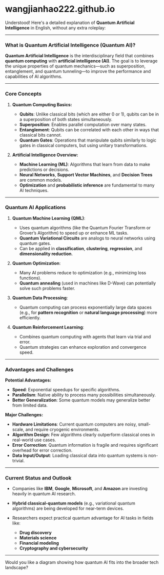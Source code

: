 # wangjianhao222.github.io
Understood! Here's a detailed explanation of **Quantum Artificial Intelligence** in English, without any extra roleplay:

---

### **What is Quantum Artificial Intelligence (Quantum AI)?**

**Quantum Artificial Intelligence** is the interdisciplinary field that combines **quantum computing** with **artificial intelligence (AI)**. The goal is to leverage the unique properties of quantum mechanics—such as superposition, entanglement, and quantum tunneling—to improve the performance and capabilities of AI algorithms.

---

### **Core Concepts**

1. **Quantum Computing Basics:**

   * **Qubits**: Unlike classical bits (which are either 0 or 1), qubits can be in a superposition of both states simultaneously.
   * **Superposition**: Enables parallel computation over many states.
   * **Entanglement**: Qubits can be correlated with each other in ways that classical bits cannot.
   * **Quantum Gates**: Operations that manipulate qubits similarly to logic gates in classical computers, but using unitary transformations.

2. **Artificial Intelligence Overview:**

   * **Machine Learning (ML)**: Algorithms that learn from data to make predictions or decisions.
   * **Neural Networks**, **Support Vector Machines**, and **Decision Trees** are common models.
   * **Optimization** and **probabilistic inference** are fundamental to many AI techniques.

---

### **Quantum AI Applications**

1. **Quantum Machine Learning (QML)**:

   * Uses quantum algorithms (like the Quantum Fourier Transform or Grover’s Algorithm) to speed up or enhance ML tasks.
   * **Quantum Variational Circuits** are analogs to neural networks using quantum gates.
   * Can be applied in **classification**, **clustering**, **regression**, and **dimensionality reduction**.

2. **Quantum Optimization**:

   * Many AI problems reduce to optimization (e.g., minimizing loss functions).
   * **Quantum annealing** (used in machines like D-Wave) can potentially solve such problems faster.

3. **Quantum Data Processing**:

   * Quantum computing can process exponentially large data spaces (e.g., for **pattern recognition** or **natural language processing**) more efficiently.

4. **Quantum Reinforcement Learning**:

   * Combines quantum computing with agents that learn via trial and error.
   * Quantum strategies can enhance exploration and convergence speed.

---

### **Advantages and Challenges**

**Potential Advantages:**

* **Speed**: Exponential speedups for specific algorithms.
* **Parallelism**: Native ability to process many possibilities simultaneously.
* **Better Generalization**: Some quantum models may generalize better from limited data.

**Major Challenges:**

* **Hardware Limitations**: Current quantum computers are noisy, small-scale, and require cryogenic environments.
* **Algorithm Design**: Few algorithms clearly outperform classical ones in real-world use cases.
* **Error Correction**: Quantum information is fragile and requires significant overhead for error correction.
* **Data Input/Output**: Loading classical data into quantum systems is non-trivial.

---

### **Current Status and Outlook**

* Companies like **IBM**, **Google**, **Microsoft**, and **Amazon** are investing heavily in quantum AI research.
* **Hybrid classical-quantum models** (e.g., variational quantum algorithms) are being developed for near-term devices.
* Researchers expect practical quantum advantage for AI tasks in fields like:

  * **Drug discovery**
  * **Materials science**
  * **Financial modeling**
  * **Cryptography and cybersecurity**

---

Would you like a diagram showing how quantum AI fits into the broader tech landscape?

